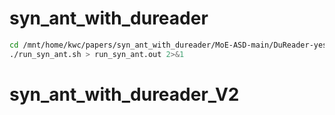 # syn_ant_with_dureader


```sh
cd /mnt/home/kwc/papers/syn_ant_with_dureader/MoE-ASD-main/DuReader-yesno_for_syn_ant
./run_syn_ant.sh > run_syn_ant.out 2>&1
```

# syn_ant_with_dureader_V2
